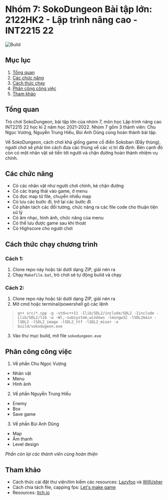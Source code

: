 # Nhóm 7: SokoDungeon Bài tập lớn: 2122HK2 - Lập trình nâng cao - INT2215 22 
![Build](https://github.com/hehecoi222/LTNC2022_UET_Nhom7_SokoDungeon/actions/workflows/cmake.yml/badge.svg)

## Mục lục

1. [Tổng quan](#tổng-quan)
2. [Các chức năng](#các-chức-năng)
3. [Cách thức chạy](#cách-thức-chạy-chương-trình)
4. [Phân công công việc](#phân-công-công-việc)
5. [Tham khảo](#tham-khảo)

## Tổng quan

Trò chơi SokoDungeon, bài tập lớn của nhóm 7, môn học Lập trình nâng cao INT2215 22 học kì 2 năm học 2021-2022. Nhóm 7 gồm 3 thành viên: Chu Ngọc Vương, Nguyễn Trung Hiếu, Bùi Anh Dũng cùng hoàn thành bài tập.

Về SokoDungeon, cách chơi khá giống game cổ điển Sokoban (Đẩy thùng), người chơi sẽ phải tìm cách đưa các thùng về các vị trí đã định. Bên cạnh đó còn có một nhân vật sẽ tiến tới người và chặn đường hoàn thành nhiệm vụ chính.

## Các chức năng

- Có các nhân vật như người chơi chính, kẻ chặn đường
- Có các trạng thái vào game, ở menu
- Có đọc map từ file, chuyển nhiều map
- Có lưu các bước đi, trở lại các bước đi
- Có phân tách các đối tương, chức năng ra các file code cho thuận tiện xử lý
- Có âm nhạc, hình ảnh, chức năng của menu
- Có thể lưu được game sau khi thoát
- Có Highscore cho người chơi

## Cách thức chạy chương trình

### Cách 1:

1. Clone repo này hoặc tải dưới dạng ZIP, giải nén ra
2. Chạy `Makefile.bat`, trò chơi sẽ tự động build và chạy

### Cách 2:

1. Clone repo này hoặc tải dưới dạng ZIP, giải nén ra
2. Mở cmd hoặc terminal/powershell gõ các lệnh
> `g++ src/*.cpp -g -std=c++11 -Ilib/SDL2/include/SDL2 -Iinclude -Llib/SDL2/lib -w -Wl,-subsystem,windows -lmingw32 -lSDL2main -lSDL2 -lSDL2_image -lSDL2_ttf -lSDL2_mixer -o build/sokodugeon.exe`
3. Vào thư mục build, mở file `sokodungeon.exe`

## Phân công công việc

1. Về phần Chu Ngọc Vượng
  + Nhân vật 
  + Menu
  + Hình ảnh

2. Về phần Nguyễn Trung Hiếu
  + Enemy
  + Box
  + Save game

3. Về phần Bùi Anh Dũng
  + Map
  + Âm thanh
  + Level design

*Phần còn lại các thành viên cùng hoàn thiện*

## Tham khảo

- Cách thức cài đặt thư viện/tìm kiếm các resources: [Lazyfoo](https://www.lazyfoo.net/tutorials/SDL) và [WillUsher](https://www.willusher.io/pages/sdl2/)
- Cách chia tách file, capping fps: [Let's make game](https://www.youtube.com/c/CarlBirch)
- Resources: [Itch.io](https://www.itch.io)
